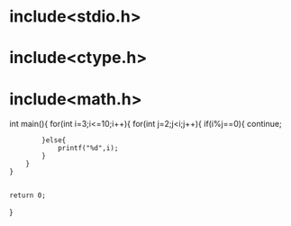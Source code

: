 # include<stdio.h>
# include<ctype.h>
# include<math.h>

int main(){
    for(int i=3;i<=10;i++){
        for(int j=2;j<i;j++){
            if(i%j==0){
                continue;
                
            }else{
                printf("%d",i);
            }
        }
    }

    
    return 0;
}
